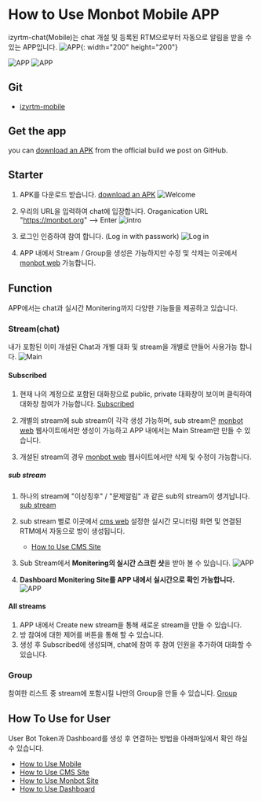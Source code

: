 # How to Use Monbot Mobile APP

izyrtm-chat(Mobile)는 chat 개설 및 등록된 RTM으로부터 자동으로 알림을 받을 수 있는 APP입니다. 
  ![APP](https://github.com/izyrtm/izyrtm-cms-server/blob/master/docs/image/monbotApp/monbot-app.png){: width="200" height="200"}

  ![APP](https://github.com/izyrtm/izyrtm-cms-server/blob/master/docs/image/monbotApp/monbot-app-rtm.png) ![APP](https://github.com/izyrtm/izyrtm-cms-server/blob/master/docs/image/monbotApp/monbot-app-grafana.png)

## Git
  * [izyrtm-mobile](https://github.com/izyrtm/izyrtm-mobile)

## Get the app
you can [download an
    APK](https://github.com/izyrtm/izyrtm-mobile/releases)
    from the official build we post on GitHub.


## Starter
  1. APK를 다운로드 받습니다. [download an
    APK](https://github.com/izyrtm/izyrtm-mobile/releases)
    ![Welcome](https://github.com/izyrtm/izyrtm-cms-server/blob/master/docs/image/monbotApp/monbot-app-welcome.png)

  2. 우리의 URL을 입력하여 chat에 입장합니다.
     Oraganication URL "https://monbot.org" --> Enter
    ![intro](https://github.com/izyrtm/izyrtm-cms-server/blob/master/docs/image/monbotApp/monbot-app-intro.png)

  3. 로그인 인증하여 참여 합니다.
     (Log in with passwork)
     ![Log in](https://github.com/izyrtm/izyrtm-cms-server/blob/master/docs/image/monbotApp/monbot-app-loginintro.png)

  4. APP 내에서 Stream / Group을 생성은 가능하지만 수정 및 삭제는 이곳에서 [monbot web](https://monbot.hopto.org/#) 가능합니다.


## Function
 APP에서는 chat과 실시간 Monitering까지 다양한 기능들을 제공하고 있습니다.

### Stream(chat)
 내가 포함된 이미 개설된 Chat과 개별 대화 및 stream을 개별로 만들어 사용가능 합니다.
   ![Main](https://github.com/izyrtm/izyrtm-cms-server/blob/master/docs/image/monbotApp/monbot-app-main.png)

 #### Subscribed
 1. 현재 나의 계정으로 포함된 대화창으로 public, private 대화창이 보이며 클릭하여 대화창 참여가 가능합니다.
   [Subscribed](https://github.com/izyrtm/izyrtm-cms-server/blob/master/docs/image/monbotApp/monbot-app-subscribed.png)

 2. 개별의 stream에 sub stream이 각각 생성 가능하며, sub stream은 
 [monbot web](https://monbot.hopto.org/#) 웹사이트에서만 생성이 가능하고 APP 내에서는 Main Stream만 만들 수 있습니다.

 3. 개설된 stream의 경우 [monbot web](https://monbot.hopto.org/#) 웹사이트에서만 삭제 및 수정이 가능합니다.
  
 ##### sub stream
  1. 하나의 stream에 "이상징후" / "문제알림" 과 같은 sub의 stream이 생겨납니다.
   [sub stream](https://github.com/izyrtm/izyrtm-cms-server/blob/master/docs/image/monbotApp/monbot-app-substream.png)

  2. sub stream 별로 이곳에서 [cms web](http://monbot.org:8088/main)  설정한 실시간 모니터링 화면 및 연결된 RTM에서 자동으로 방이 생성됩니다. 
     * [How to Use CMS Site](https://github.com/izyrtm/izyrtm-cms-server/blob/master/docs/howto/izyrtm-cms(Website).md)

  3. Sub Stream에서 **Monitering의 실시간 스크린 샷**을 받아 볼 수 있습니다.
    ![APP](https://github.com/izyrtm/izyrtm-cms-server/blob/master/docs/image/monbotApp/monbot-app-rtm.png)

  4. **Dashboard Monitering Site를 APP 내에서 실시간으로 확인 가능합니다.**
    ![APP](https://github.com/izyrtm/izyrtm-cms-server/blob/master/docs/image/monbotApp/monbot-app-grafana.png)

 #### All streams
  1. APP 내에서 Create new stream을 통해 새로운 stream을 만들 수 있습니다.
  2. 방 참여에 대한 제어를 버튼을 통해 할 수 있습니다.
  3. 생성 후 Subscribed에 생성되며, chat에 참여 후 참여 인원을 추가하여 대화할 수 있습니다.
     
### Group
 참여한 리스트 중 stream에 포함시킬 나만의 Group을 만들 수 있습니다.
  [Group](https://github.com/izyrtm/izyrtm-cms-server/blob/master/docs/image/monbotApp/monbot-app-group.png)


## How To Use for User
User Bot Token과 Dashboard를 생성 후 연결하는 방법을 아래파일에서 확인 하실 수 있습니다.
 * [How to Use Mobile](https://github.com/izyrtm/izyrtm-cms-server/blob/master/docs/howto/izyrtm-chat(mobile).md)
 * [How to Use CMS Site](https://github.com/izyrtm/izyrtm-cms-server/blob/master/docs/howto/izyrtm-cms(Website).md)
 * [How to Use Monbot Site](https://github.com/izyrtm/izyrtm-cms-server/blob/master/docs/howto/izyrtm-server(Monbot).md)
 * [How to Use Dashboard](https://github.com/izyrtm/izyrtm-cms-server/blob/master/docs/howto/izyrtm-server(dashboard).md)

